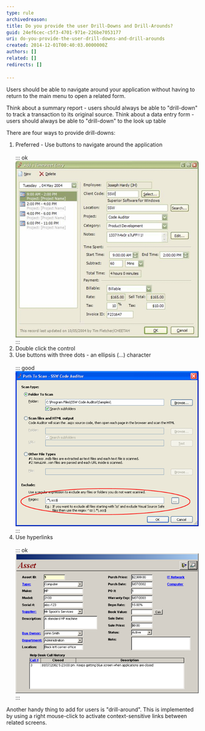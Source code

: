 ```yaml
---
type: rule
archivedreason: 
title: Do you provide the user Drill-Downs and Drill-Arounds?
guid: 24ef6cec-c5f3-4701-971e-226be7053177
uri: do-you-provide-the-user-drill-downs-and-drill-arounds
created: 2014-12-01T00:40:03.0000000Z
authors: []
related: []
redirects: []

---
```


Users should be able to navigate around your application without having to return to the main menu to open a related form.

Think about a summary report - users should always be able to "drill-down" to track a transaction to its original source.
                    Think about a data entry form - users should always be able to "drill-down" to the look up table

<!--endintro-->

There are four ways to provide drill-downs:

1. Preferred - Use buttons to navigate around the application <br>      
::: ok  
![Figure: Use named buttons to navigate around the application (Preferred)](../../assets/DrillDownDrillAround.gif)  
:::
2. Double click the control
3. Use buttons with three dots - an ellipsis (...) character <br>      
::: good  
![Figure: Good Example - Use ellipses to navigate around the application](../../assets/CodeAuditorEllipses.gif)  
:::
4. Use hyperlinks <br>      
::: ok  
![Figure: Drill-downs implemented as links (an interesting alternative but a bit too much of a visual impact)](../../assets/AssetForm.png)  
:::


Another handy thing to add for users is "drill-around". This is implemented by using a right mouse-click to activate context-sensitive links between related screens.
